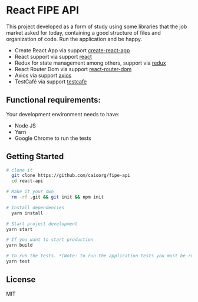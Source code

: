 # React FIPE API

This project developed as a form of study using some libraries that the job market asked for today, containing a good structure of files and organization of code. Run the application and be happy.

- Create React App via support [create-react-app](https://github.com/facebook/create-react-app)
- React support via support [react](https://babeljs.io)
- Redux for state management among others, support via [redux](https://redux.js.org/)
- React Router Dom via support [react-router-dom](https://reacttraining.com/react-router/web/guides/quick-start)
- Axios via support [axios](https://github.com/axios/axios)
- TestCafé via support [testcafe](https://reacttraining.com/react-router/web/guides/quick-start)

## Functional requirements:

Your development environment needs to have:

- Node JS
- Yarn
- Google Chrome to run the tests

## Getting Started

```sh
# clone it
  git clone https://github.com/caioorg/fipe-api
  cd react-api

# Make it your own
  rm -rf .git && git init && npm init

# Install dependencies
  yarn install

# Start project development
yarn start

# If you want to start production
yarn build

# To run the tests. *(Note: to run the application tests you must be running)*
yarn test
```

## License

MIT
